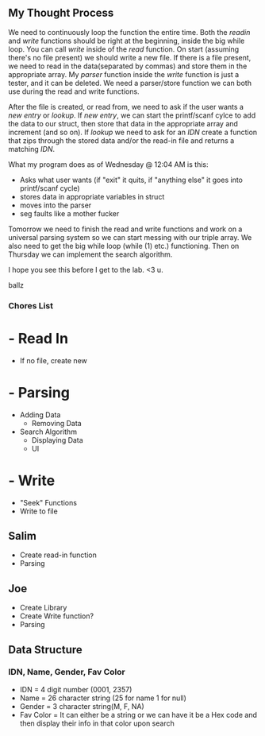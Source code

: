 ## My Thought Process
We need to continuously loop the function the entire time. Both the *readin* and *write* functions should be right at the beginning, inside the big while loop. You can call *write* inside of the *read* function. On start (assuming there's no file present) we should write a new file. If there is a file present, we need to read in the data(separated by commas) and store them in the appropriate array. My *parser* function inside the *write* function is just a tester, and it can be deleted. We need a parser/store function we can both use during the read and write functions.

After the file is created, or read from, we need to ask if the user wants a *new entry* or *lookup*. If *new entry*, we can start the printf/scanf cylce to add the data to our struct, then store that data in the appropriate array and increment (and so on). If *lookup* we need to ask for an *IDN* create a function that zips through the stored data and/or the read-in file and returns a matching *IDN*.

What my program does as of Wednesday @ 12:04 AM is this:
 - Asks what user wants (if "exit" it quits, if "anything else" it goes into printf/scanf cycle)
 - stores data in appropriate variables in struct
 - moves into the parser
 - seg faults like a mother fucker
 
Tomorrow we need to finish the read and write functions and work on a universal parsing system so we can start messing with our triple array. We also need to get the big while loop (while (1) etc.) functioning. Then on Thursday we can implement the search algorithm.

I hope you see this before I get to the lab.
<3 u.

ballz

### Chores List
# - Read In
  - If no file, create new
# - Parsing
  - Adding Data
    - Removing Data
  - Search Algorithm
    - Displaying Data
    - UI
# - Write
  - "Seek" Functions
  - Write to file
  
  
  
## Salim
- Create read-in function
- Parsing

## Joe
- Create Library
- Create Write function?
- Parsing



## Data Structure
### IDN, Name, Gender, Fav Color

 - IDN = 4 digit number (0001, 2357)
 - Name = 26 character string (25 for name 1 for null)
 - Gender = 3 character string(M, F, NA)
 - Fav Color = It can either be a string or we can have it be a Hex code and then display their info in that color upon search
